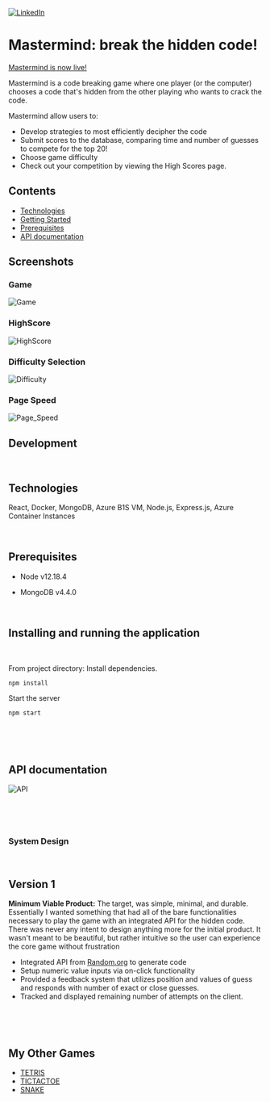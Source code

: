 [![LinkedIn][linkedin-shield]][linkedin-url]
# Mastermind: break the hidden code!

[Mastermind is now live!](https://mastermindbuild.azurewebsites.net/)

Mastermind is a code breaking game where one player (or the computer) chooses a code that's hidden from the other playing who wants to crack the code.



Mastermind allow users to:
- Develop strategies to most efficiently decipher the code
- Submit scores to the database, comparing time and number of guesses to compete for the top 20!
- Choose game difficulty
- Check out your competition by viewing the High Scores page.




## Contents
- [Technologies](#Technologies)
- [Getting Started](#Development)
- [Prerequisites](#Prerequisites)
- [API documentation](#api-documentaton)

## Screenshots
### Game
![Game](screenshots/game.png)


### HighScore
![HighScore](screenshots/highscores.png)


### Difficulty Selection
![Difficulty](screenshots/difficultyselection.png)


### Page Speed
![Page_Speed](screenshots/pagespeeds.png)


## Development
<p>&nbsp;</p>

## Technologies
React, Docker, MongoDB, Azure B1S VM, Node.js, Express.js, Azure Container Instances

<p>&nbsp;</p>

## Prerequisites


- Node v12.18.4


- MongoDB v4.4.0

<p>&nbsp;</p>


## Installing and running the application
<p>&nbsp;</p>


From project directory:
Install dependencies.
```sh
npm install
```

Start the server
```sh
npm start
```

<p>&nbsp;</p>
<p>&nbsp;</p>


## API documentation

![API](screenshots/APIDocumentation.png)


<p>&nbsp;</p>
<p>&nbsp;</p>



### System Design

<p>&nbsp;</p>

## Version 1

**Minimum Viable Product:**
The target, was simple, minimal, and durable. Essentially I wanted something that had all of the bare functionalities necessary to play the game with an integrated API for the hidden code. There was never any intent to design anything more for the initial product. It wasn't meant to be beautiful, but rather intuitive so the user can experience the core game without frustration
- Integrated API from [Random.org](https://www.random.org/) to generate code
- Setup numeric value inputs via on-click functionality
- Provided a feedback system that utilizes position and values of guess and responds with number of exact or close guesses.
- Tracked and displayed remaining number of attempts on the client.

<p>&nbsp;</p>
<p>&nbsp;</p>

## My Other Games

  - [TETRIS](https://github.com/coffeesnakes/tetris_JS "Tetris")
  - [TICTACTOE](https://github.com/coffeesnakes/tictactoeJS "Tic-Tac-Toe")
  - [SNAKE](https://github.com/coffeesnakes/snekGame "Snake")


[linkedin-shield]: https://img.shields.io/badge/-LinkedIn-black.svg?style=for-the-badge&logo=linkedin&colorB=555
[linkedin-url]: https://www.linkedin.com/in/coffeesnakes/
